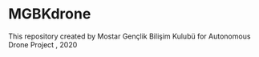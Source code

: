 # MGBKdrone
This repository created by Mostar Gençlik Bilişim Kulubü for Autonomous Drone Project , 2020
